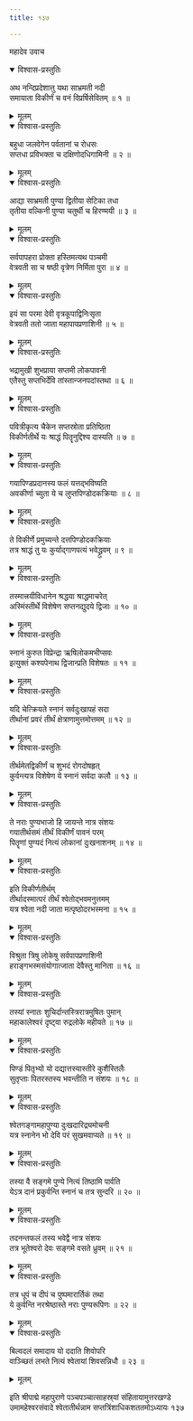 ```yaml
---
title: १३७

---
```

महादेव उवाच  

<details open><summary>विश्वास-प्रस्तुतिः</summary>

अथ नन्दिप्रदेशात्तु यथा साभ्रमती नदी  
समायाता विकीर्णं च वनं विप्रर्षिसेवितम् ॥ १ ॥
</details>

<details><summary>मूलम्</summary>

अथ नन्दिप्रदेशात्तु यथा साभ्रमती नदी  
समायाता विकीर्णं च वनं विप्रर्षिसेवितम् ॥ १ ॥
</details>



<details open><summary>विश्वास-प्रस्तुतिः</summary>

बहुधा जलवेगेन पर्वतानां च रोधसः  
सप्तधा प्रविभक्ता च दक्षिणोदधिगामिनी ॥ २ ॥
</details>

<details><summary>मूलम्</summary>

बहुधा जलवेगेन पर्वतानां च रोधसः  
सप्तधा प्रविभक्ता च दक्षिणोदधिगामिनी ॥ २ ॥
</details>



<details open><summary>विश्वास-प्रस्तुतिः</summary>

आद्या साभ्रमती पुण्या द्वितीया सेटिका तधा  
तृतीया वल्किनी पुण्या चतुर्थी च हिरण्मयी ॥ ३ ॥
</details>

<details><summary>मूलम्</summary>

आद्या साभ्रमती पुण्या द्वितीया सेटिका तधा  
तृतीया वल्किनी पुण्या चतुर्थी च हिरण्मयी ॥ ३ ॥
</details>



<details open><summary>विश्वास-प्रस्तुतिः</summary>

सर्वपापहरा प्रोक्ता हस्तिमत्यथ पञ्चमी  
वेत्रवती सा च षष्ठी वृत्रेण निर्मिता पुरा ॥ ४ ॥
</details>

<details><summary>मूलम्</summary>

सर्वपापहरा प्रोक्ता हस्तिमत्यथ पञ्चमी  
वेत्रवती सा च षष्ठी वृत्रेण निर्मिता पुरा ॥ ४ ॥
</details>



<details open><summary>विश्वास-प्रस्तुतिः</summary>

इयं सा परमा देवी वृत्रकूपाद्विनिःसृता  
वेत्रवती ततो जाता महापापप्रणाशिनी ॥ ५ ॥
</details>

<details><summary>मूलम्</summary>

इयं सा परमा देवी वृत्रकूपाद्विनिःसृता  
वेत्रवती ततो जाता महापापप्रणाशिनी ॥ ५ ॥
</details>



<details open><summary>विश्वास-प्रस्तुतिः</summary>

भद्रामुखी शुभप्राया सप्तमी लोकपावनी  
एतैस्तु सप्तभिर्देवि तांस्तान्जनपदांस्तथा ॥ ६ ॥
</details>

<details><summary>मूलम्</summary>

भद्रामुखी शुभप्राया सप्तमी लोकपावनी  
एतैस्तु सप्तभिर्देवि तांस्तान्जनपदांस्तथा ॥ ६ ॥
</details>



<details open><summary>विश्वास-प्रस्तुतिः</summary>

पवित्रीकृत्य चैकेन सप्तस्रोता प्रतिष्ठिता  
विकीर्णतीर्थे यः श्राद्धं पितॄनुद्दिश्य दास्यति ॥ ७ ॥
</details>

<details><summary>मूलम्</summary>

पवित्रीकृत्य चैकेन सप्तस्रोता प्रतिष्ठिता  
विकीर्णतीर्थे यः श्राद्धं पितॄनुद्दिश्य दास्यति ॥ ७ ॥
</details>



<details open><summary>विश्वास-प्रस्तुतिः</summary>

गयापिण्डप्रदानस्य फलं यत्तद्भविष्यति  
अवकीर्णा च्युता ये च लुप्तपिण्डोदकक्रियाः ॥ ८ ॥
</details>

<details><summary>मूलम्</summary>

गयापिण्डप्रदानस्य फलं यत्तद्भविष्यति  
अवकीर्णा च्युता ये च लुप्तपिण्डोदकक्रियाः ॥ ८ ॥
</details>



<details open><summary>विश्वास-प्रस्तुतिः</summary>

ते विकीर्णे प्रमुच्यन्ते दत्तपिण्डोदकक्रियाः  
तत्र श्राद्धं तु यः कुर्याद्गाणपत्यं भवेद्ध्रुवम् ॥ ९ ॥
</details>

<details><summary>मूलम्</summary>

ते विकीर्णे प्रमुच्यन्ते दत्तपिण्डोदकक्रियाः  
तत्र श्राद्धं तु यः कुर्याद्गाणपत्यं भवेद्ध्रुवम् ॥ ९ ॥
</details>



<details open><summary>विश्वास-प्रस्तुतिः</summary>

तस्मात्त्रयीविधानेन श्रद्धया श्राद्धमाचरेत्  
अस्मिंस्तीर्थे विशेषेण सप्तनद्युदये द्विजाः ॥ १० ॥
</details>

<details><summary>मूलम्</summary>

तस्मात्त्रयीविधानेन श्रद्धया श्राद्धमाचरेत्  
अस्मिंस्तीर्थे विशेषेण सप्तनद्युदये द्विजाः ॥ १० ॥
</details>



<details open><summary>विश्वास-प्रस्तुतिः</summary>

स्नानं कुरुत विप्रेन्द्रा ऋषिलोकमभीप्सवः  
इत्युक्तं कश्यपेनाथ द्विजान्प्रति विशेषतः ॥ ११ ॥
</details>

<details><summary>मूलम्</summary>

स्नानं कुरुत विप्रेन्द्रा ऋषिलोकमभीप्सवः  
इत्युक्तं कश्यपेनाथ द्विजान्प्रति विशेषतः ॥ ११ ॥
</details>



<details open><summary>विश्वास-प्रस्तुतिः</summary>

यदि चेत्क्रियते स्नानं सर्वदुःखापहं सदा  
तीर्थानां प्रवरं तीर्थं क्षेत्राणामुत्तमोत्तमम् ॥ १२ ॥
</details>

<details><summary>मूलम्</summary>

यदि चेत्क्रियते स्नानं सर्वदुःखापहं सदा  
तीर्थानां प्रवरं तीर्थं क्षेत्राणामुत्तमोत्तमम् ॥ १२ ॥
</details>



<details open><summary>विश्वास-प्रस्तुतिः</summary>

तीर्थमेतद्विकीर्णं च शुभदं रोगदोषहृत्  
कुर्वन्त्यत्र विशेषेण ये स्नानं सर्वदा कलौ ॥ १३ ॥
</details>

<details><summary>मूलम्</summary>

तीर्थमेतद्विकीर्णं च शुभदं रोगदोषहृत्  
कुर्वन्त्यत्र विशेषेण ये स्नानं सर्वदा कलौ ॥ १३ ॥
</details>



<details open><summary>विश्वास-प्रस्तुतिः</summary>

ते नराः पुण्यभाजो हि जायन्ते नात्र संशयः  
गयातीर्थसमं तीर्थं विकीर्णं पावनं परम्  
पितॄणां पुण्यदं नित्यं लोकानां दुःखनाशनम् ॥ १४ ॥
</details>

<details><summary>मूलम्</summary>

ते नराः पुण्यभाजो हि जायन्ते नात्र संशयः  
गयातीर्थसमं तीर्थं विकीर्णं पावनं परम्  
पितॄणां पुण्यदं नित्यं लोकानां दुःखनाशनम् ॥ १४ ॥
</details>



<details open><summary>विश्वास-प्रस्तुतिः</summary>

इति विकीर्णतीर्थम्  
तीर्थादस्मात्परं तीर्थं श्वेतोद्भवमनुत्तमम्  
यत्र श्वेता नदी जाता मत्पृष्ठोदरभस्मना ॥ १५ ॥
</details>

<details><summary>मूलम्</summary>

इति विकीर्णतीर्थम्  
तीर्थादस्मात्परं तीर्थं श्वेतोद्भवमनुत्तमम्  
यत्र श्वेता नदी जाता मत्पृष्ठोदरभस्मना ॥ १५ ॥
</details>



<details open><summary>विश्वास-प्रस्तुतिः</summary>

विश्रुता त्रिषु लोकेषु सर्वपापप्रणाशिनी  
हराङ्गभस्मसंयोगात्जाता देवैस्तु मानिता ॥ १६ ॥
</details>

<details><summary>मूलम्</summary>

विश्रुता त्रिषु लोकेषु सर्वपापप्रणाशिनी  
हराङ्गभस्मसंयोगात्जाता देवैस्तु मानिता ॥ १६ ॥
</details>



<details open><summary>विश्वास-प्रस्तुतिः</summary>

तस्यां स्नातः शुचिर्दान्तस्त्रिरात्रमुषितः पुमान्  
महाकालेश्वरं दृष्ट्वा रुद्रलोके महीयते ॥ १७ ॥
</details>

<details><summary>मूलम्</summary>

तस्यां स्नातः शुचिर्दान्तस्त्रिरात्रमुषितः पुमान्  
महाकालेश्वरं दृष्ट्वा रुद्रलोके महीयते ॥ १७ ॥
</details>



<details open><summary>विश्वास-प्रस्तुतिः</summary>

पिण्डं पितृभ्यो यो दद्यात्तस्यास्तीरे कुशैस्तिलैः  
सुतृप्ताः पितरस्तस्य भवन्तीति न संशयः ॥ १८ ॥
</details>

<details><summary>मूलम्</summary>

पिण्डं पितृभ्यो यो दद्यात्तस्यास्तीरे कुशैस्तिलैः  
सुतृप्ताः पितरस्तस्य भवन्तीति न संशयः ॥ १८ ॥
</details>



<details open><summary>विश्वास-प्रस्तुतिः</summary>

श्वेतगङ्गामहापुण्या दुःखदारिद्र्यमोचनी  
यत्र स्नानेन भो देवि परं सुखमवाप्यते ॥ १९ ॥
</details>

<details><summary>मूलम्</summary>

श्वेतगङ्गामहापुण्या दुःखदारिद्र्यमोचनी  
यत्र स्नानेन भो देवि परं सुखमवाप्यते ॥ १९ ॥
</details>



<details open><summary>विश्वास-प्रस्तुतिः</summary>

तस्या वै सङ्गमे पुण्ये नित्यं तिष्ठामि पार्वति  
येऽत्र दानं प्रकुर्वन्ति स्नानं च तत्र सुन्दरि ॥ २० ॥
</details>

<details><summary>मूलम्</summary>

तस्या वै सङ्गमे पुण्ये नित्यं तिष्ठामि पार्वति  
येऽत्र दानं प्रकुर्वन्ति स्नानं च तत्र सुन्दरि ॥ २० ॥
</details>



<details open><summary>विश्वास-प्रस्तुतिः</summary>

तदनन्तफलं तस्य भवेद्वै नात्र संशयः  
तत्र भूतेश्वरो देवः सङ्गमे वसते ध्रुवम् ॥ २१ ॥
</details>

<details><summary>मूलम्</summary>

तदनन्तफलं तस्य भवेद्वै नात्र संशयः  
तत्र भूतेश्वरो देवः सङ्गमे वसते ध्रुवम् ॥ २१ ॥
</details>



<details open><summary>विश्वास-प्रस्तुतिः</summary>

तत्र धूपं च दीपं च पुष्पमारार्तिकं तथा  
ये कुर्वन्ति नरश्रेष्ठास्ते नराः पुण्यरूपिणः ॥ २२ ॥
</details>

<details><summary>मूलम्</summary>

तत्र धूपं च दीपं च पुष्पमारार्तिकं तथा  
ये कुर्वन्ति नरश्रेष्ठास्ते नराः पुण्यरूपिणः ॥ २२ ॥
</details>



<details open><summary>विश्वास-प्रस्तुतिः</summary>

बिल्वदलं समादाय यो ददाति शिवोपरि  
वाञ्च्छितं लभते नित्यं श्वेतायां शिवसन्निधौ ॥ २३ ॥
</details>

<details><summary>मूलम्</summary>

बिल्वदलं समादाय यो ददाति शिवोपरि  
वाञ्च्छितं लभते नित्यं श्वेतायां शिवसन्निधौ ॥ २३ ॥
</details>


इति श्रीपाद्मे महापुराणे पञ्चपञ्चात्साहस्र्यां संहितायामुत्तरखण्डे  
उमामहेश्वरसंवादे श्वेतातीर्थन्नाम सप्तत्रिंशाधिकशततमोऽध्यायः १३७